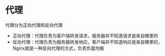 # 代理
代理分为正向代理和反向代理
- 正向代理：代理负责为客户端转发请求，服务器并不知道请求是来自哪里的
- 反向代理：代理负责为服务器转发响应，客户端并不知道响应是来自哪里的，Nginx就是一种反向代理的方式，负责负载均衡